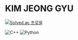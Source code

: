 # KIM JEONG GYU

[![Solved.ac
프로필](http://mazassumnida.wtf/api/v2/generate_badge?boj=mantissa)](https://solved.ac/mantissa)



![C++](https://img.shields.io/badge/c++-%2300599C.svg?style=for-the-badge&logo=c%2B%2B&logoColor=white)
![Python](https://img.shields.io/badge/python-3670A0?style=for-the-badge&logo=python&logoColor=ffdd54)
